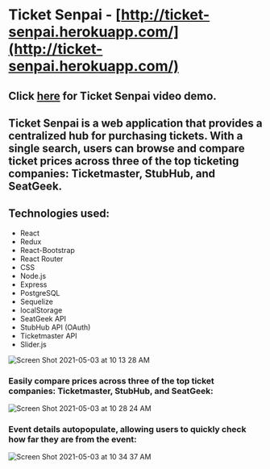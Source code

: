 # Ticket Senpai - [http://ticket-senpai.herokuapp.com/](http://ticket-senpai.herokuapp.com/)

## Click [here](https://www.youtube.com/watch?v=Qr-Ef7wNrNw) for Ticket Senpai video demo.

## Ticket Senpai is a web application that provides a centralized hub for purchasing tickets.  With a single search, users can browse and compare ticket prices across three of the top ticketing companies: Ticketmaster, StubHub, and SeatGeek.

## Technologies used:
* React
* Redux
* React-Bootstrap
* React Router
* CSS
* Node.js
* Express
* PostgreSQL
* Sequelize
* localStorage
* SeatGeek API
* StubHub API (OAuth)
* Ticketmaster API
* Slider.js

![Screen Shot 2021-05-03 at 10 13 28 AM](https://user-images.githubusercontent.com/68121283/116896370-cbd6f200-abf9-11eb-85c4-45cf8a71c8cd.png)

### Easily compare prices across three of the top ticket companies: Ticketmaster, StubHub, and SeatGeek:

![Screen Shot 2021-05-03 at 10 28 24 AM](https://user-images.githubusercontent.com/68121283/116896911-50297500-abfa-11eb-8bc4-cf8751c15385.png)

### Event details autopopulate, allowing users to quickly check how far they are from the event:
![Screen Shot 2021-05-03 at 10 34 37 AM](https://user-images.githubusercontent.com/68121283/116897754-448a7e00-abfb-11eb-877f-b02c5eb6f062.png)
